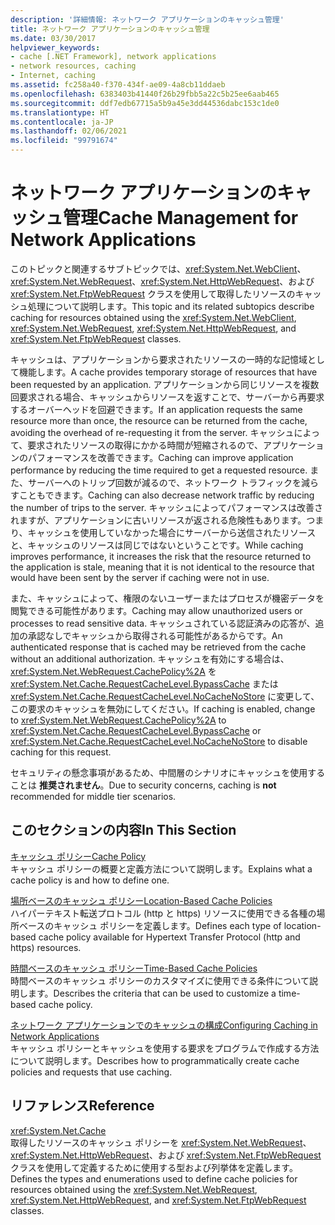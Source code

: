 ```yaml
---
description: '詳細情報: ネットワーク アプリケーションのキャッシュ管理'
title: ネットワーク アプリケーションのキャッシュ管理
ms.date: 03/30/2017
helpviewer_keywords:
- cache [.NET Framework], network applications
- network resources, caching
- Internet, caching
ms.assetid: fc258a40-f370-434f-ae09-4a8cb11ddaeb
ms.openlocfilehash: 6383403b41440f26b29fbb5a22c5b25ee6aab465
ms.sourcegitcommit: ddf7edb67715a5b9a45e3dd44536dabc153c1de0
ms.translationtype: HT
ms.contentlocale: ja-JP
ms.lasthandoff: 02/06/2021
ms.locfileid: "99791674"
---
```

# <a name="cache-management-for-network-applications"></a><span data-ttu-id="e9055-103">ネットワーク アプリケーションのキャッシュ管理</span><span class="sxs-lookup"><span data-stu-id="e9055-103">Cache Management for Network Applications</span></span>

<span data-ttu-id="e9055-104">このトピックと関連するサブトピックでは、<xref:System.Net.WebClient>、<xref:System.Net.WebRequest>、<xref:System.Net.HttpWebRequest>、および <xref:System.Net.FtpWebRequest> クラスを使用して取得したリソースのキャッシュ処理について説明します。</span><span class="sxs-lookup"><span data-stu-id="e9055-104">This topic and its related subtopics describe caching for resources obtained using the <xref:System.Net.WebClient>, <xref:System.Net.WebRequest>, <xref:System.Net.HttpWebRequest>, and <xref:System.Net.FtpWebRequest> classes.</span></span>  
  
 <span data-ttu-id="e9055-105">キャッシュは、アプリケーションから要求されたリソースの一時的な記憶域として機能します。</span><span class="sxs-lookup"><span data-stu-id="e9055-105">A cache provides temporary storage of resources that have been requested by an application.</span></span> <span data-ttu-id="e9055-106">アプリケーションから同じリソースを複数回要求される場合、キャッシュからリソースを返すことで、サーバーから再要求するオーバーヘッドを回避できます。</span><span class="sxs-lookup"><span data-stu-id="e9055-106">If an application requests the same resource more than once, the resource can be returned from the cache, avoiding the overhead of re-requesting it from the server.</span></span> <span data-ttu-id="e9055-107">キャッシュによって、要求されたリソースの取得にかかる時間が短縮されるので、アプリケーションのパフォーマンスを改善できます。</span><span class="sxs-lookup"><span data-stu-id="e9055-107">Caching can improve application performance by reducing the time required to get a requested resource.</span></span> <span data-ttu-id="e9055-108">また、サーバーへのトリップ回数が減るので、ネットワーク トラフィックを減らすこともできます。</span><span class="sxs-lookup"><span data-stu-id="e9055-108">Caching can also decrease network traffic by reducing the number of trips to the server.</span></span> <span data-ttu-id="e9055-109">キャッシュによってパフォーマンスは改善されますが、アプリケーションに古いリソースが返される危険性もあります。つまり、キャッシュを使用していなかった場合にサーバーから送信されたリソースと、キャッシュのリソースは同じではないということです。</span><span class="sxs-lookup"><span data-stu-id="e9055-109">While caching improves performance, it increases the risk that the resource returned to the application is stale, meaning that it is not identical to the resource that would have been sent by the server if caching were not in use.</span></span>  
  
 <span data-ttu-id="e9055-110">また、キャッシュによって、権限のないユーザーまたはプロセスが機密データを閲覧できる可能性があります。</span><span class="sxs-lookup"><span data-stu-id="e9055-110">Caching may allow unauthorized users or processes to read sensitive data.</span></span> <span data-ttu-id="e9055-111">キャッシュされている認証済みの応答が、追加の承認なしでキャッシュから取得される可能性があるからです。</span><span class="sxs-lookup"><span data-stu-id="e9055-111">An authenticated response that is cached may be retrieved from the cache without an additional authorization.</span></span> <span data-ttu-id="e9055-112">キャッシュを有効にする場合は、<xref:System.Net.WebRequest.CachePolicy%2A> を <xref:System.Net.Cache.RequestCacheLevel.BypassCache> または <xref:System.Net.Cache.RequestCacheLevel.NoCacheNoStore> に変更して、この要求のキャッシュを無効にしてください。</span><span class="sxs-lookup"><span data-stu-id="e9055-112">If caching is enabled, change to <xref:System.Net.WebRequest.CachePolicy%2A> to <xref:System.Net.Cache.RequestCacheLevel.BypassCache> or <xref:System.Net.Cache.RequestCacheLevel.NoCacheNoStore> to disable caching for this request.</span></span>  
  
 <span data-ttu-id="e9055-113">セキュリティの懸念事項があるため、中間層のシナリオにキャッシュを使用することは **推奨されません**。</span><span class="sxs-lookup"><span data-stu-id="e9055-113">Due to security concerns, caching is **not** recommended for middle tier scenarios.</span></span>  
  
## <a name="in-this-section"></a><span data-ttu-id="e9055-114">このセクションの内容</span><span class="sxs-lookup"><span data-stu-id="e9055-114">In This Section</span></span>  

 [<span data-ttu-id="e9055-115">キャッシュ ポリシー</span><span class="sxs-lookup"><span data-stu-id="e9055-115">Cache Policy</span></span>](cache-policy.md)  
 <span data-ttu-id="e9055-116">キャッシュ ポリシーの概要と定義方法について説明します。</span><span class="sxs-lookup"><span data-stu-id="e9055-116">Explains what a cache policy is and how to define one.</span></span>  
  
 [<span data-ttu-id="e9055-117">場所ベースのキャッシュ ポリシー</span><span class="sxs-lookup"><span data-stu-id="e9055-117">Location-Based Cache Policies</span></span>](location-based-cache-policies.md)  
 <span data-ttu-id="e9055-118">ハイパーテキスト転送プロトコル (http と https) リソースに使用できる各種の場所ベースのキャッシュ ポリシーを定義します。</span><span class="sxs-lookup"><span data-stu-id="e9055-118">Defines each type of location-based cache policy available for Hypertext Transfer Protocol (http and https) resources.</span></span>  
  
 [<span data-ttu-id="e9055-119">時間ベースのキャッシュ ポリシー</span><span class="sxs-lookup"><span data-stu-id="e9055-119">Time-Based Cache Policies</span></span>](time-based-cache-policies.md)  
 <span data-ttu-id="e9055-120">時間ベースのキャッシュ ポリシーのカスタマイズに使用できる条件について説明します。</span><span class="sxs-lookup"><span data-stu-id="e9055-120">Describes the criteria that can be used to customize a time-based cache policy.</span></span>  
  
 [<span data-ttu-id="e9055-121">ネットワーク アプリケーションでのキャッシュの構成</span><span class="sxs-lookup"><span data-stu-id="e9055-121">Configuring Caching in Network Applications</span></span>](configuring-caching-in-network-applications.md)  
 <span data-ttu-id="e9055-122">キャッシュ ポリシーとキャッシュを使用する要求をプログラムで作成する方法について説明します。</span><span class="sxs-lookup"><span data-stu-id="e9055-122">Describes how to programmatically create cache policies and requests that use caching.</span></span>  
  
## <a name="reference"></a><span data-ttu-id="e9055-123">リファレンス</span><span class="sxs-lookup"><span data-stu-id="e9055-123">Reference</span></span>  

 <xref:System.Net.Cache>  
 <span data-ttu-id="e9055-124">取得したリソースのキャッシュ ポリシーを <xref:System.Net.WebRequest>、<xref:System.Net.HttpWebRequest>、および <xref:System.Net.FtpWebRequest> クラスを使用して定義するために使用する型および列挙体を定義します。</span><span class="sxs-lookup"><span data-stu-id="e9055-124">Defines the types and enumerations used to define cache policies for resources obtained using the <xref:System.Net.WebRequest>, <xref:System.Net.HttpWebRequest>, and <xref:System.Net.FtpWebRequest> classes.</span></span>
